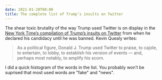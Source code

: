 ```yaml
---
date: 2021-01-20T08:00
title: The complete list of Trump’s insults on Twitter
---
```


The shear toxic brutality of the way Trump used Twitter is on display in the [New York Time’s compilation of Trump’s insults on Twitter][link] from when he declared his candidacy until he was banned. Kevin Quealy writes:

> As a political figure, Donald J. Trump used Twitter to praise, to cajole, to entertain, to lobby, to establish his version of events — and, perhaps most notably, to amplify his scorn.

I did a quick histogram of the words in the list. You probably won’t be suprised that most used words are "fake" and "news".

[link]: https://www.nytimes.com/interactive/2021/01/19/upshot/trump-complete-insult-list.html
